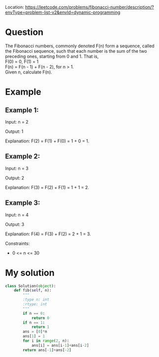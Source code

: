 Location: https://leetcode.com/problems/fibonacci-number/description/?envType=problem-list-v2&envId=dynamic-programming
# Question
The Fibonacci numbers, commonly denoted F(n) form a sequence, called the Fibonacci sequence, such that each number is the sum of the two preceding ones, starting from 0 and 1. That is,
</br>F(0) = 0, F(1) = 1
</br>F(n) = F(n - 1) + F(n - 2), for n > 1.
</br>Given n, calculate F(n).

# Example

## Example 1:

Input: n = 2

Output: 1

Explanation: F(2) = F(1) + F(0) = 1 + 0 = 1.

## Example 2:

Input: n = 3

Output: 2

Explanation: F(3) = F(2) + F(1) = 1 + 1 = 2.

## Example 3:

Input: n = 4

Output: 3

Explanation: F(4) = F(3) + F(2) = 2 + 1 = 3.

Constraints:
- 0 <= n <= 30

# My solution
```python
class Solution(object):
    def fib(self, n):
        """
        :type n: int
        :rtype: int
        """
        if n == 0:
            return 0
        if n == 1:
            return 1
        ans = [0]*n
        ans[1] = 1
        for i in range(2, n):
            ans[i] = ans[i-1]+ans[i-2]
        return ans[-1]+ans[-2]
        

```
